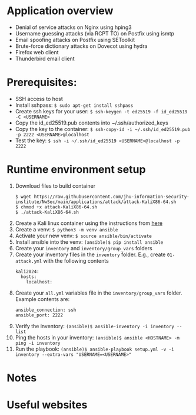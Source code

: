 # Application overview
* Denial of service attacks on Nginx using hping3
* Username guessing attacks (via RCPT TO) on Postfix using ismtp
* Email spoofing attacks on Postfix using SEToolkit
* Brute-force dictionary attacks on Dovecot using hydra
* Firefox web client
* Thunderbird email client

# Prerequisites:
* SSH access to host
* Install sshpass: `$ sudo apt-get install sshpass`
* Create ssh keys for your user: `$ ssh-keygen -t ed25519 -f id_ed25519 -C <USERNAME>`
* Copy the id_ed25519.pub contents into ~/.ssh/authorized_keys
* Copy the key to the container: `$ ssh-copy-id -i ~/.ssh/id_ed25519.pub -p 2222 <USERNAME>@localhost`
* Test the key: `$ ssh -i ~/.ssh/id_ed25519 <USERNAME>@localhost -p 2222`

# Runtime environment setup
1. Download files to build container
    ```
    $ wget https://raw.githubusercontent.com/jhu-information-security-institute/NwSec/main/applications/attack/attack-KaliX86-64.sh
    $ chmod +x attack-KaliX86-64.sh
    $ ./attack-KaliX86-64.sh
    ```
1. Create a Kali linux container using the instructions from [here](https://github.com/jhu-information-security-institute/netsec-kalilinux-docker)
1. Create a venv: `$ python3 -m venv ansible`
1. Activate your new venv: `$ source ansible/bin/activate`
1. Install ansible into the venv: `(ansible)$ pip install ansible`
1. Create your `inventory` and `inventory/group_vars` folders
1. Create your inventory files in the `inventory` folder.  E.g., create `01-attack.yml` with the following contents
    ```
    kali2024:
      hosts:
        localhost:
    ```
1. Create your `all.yml` variables file in the `inventory/group_vars` folder.  Example contents are:
    ```
    ansible_connection: ssh
    ansible_port: 2222
    ```
1. Verify the inventory: `(ansible)$ ansible-inventory -i inventory --list`
1. Ping the hosts in your inventory: `(ansible)$ ansible <HOSTNAME> -m ping -i inventory`
1. Run the playbook: `(ansible)$ ansible-playbook setup.yml -v -i inventory --extra-vars "USERNAME=<USERNAME>"`

# Notes

# Useful websites
